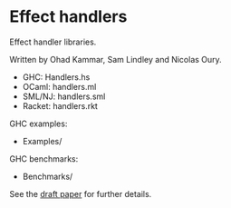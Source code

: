 Effect handlers
===============

Effect handler libraries.

Written by Ohad Kammar, Sam Lindley and Nicolas Oury.

  * GHC:    Handlers.hs
  * OCaml:  handlers.ml
  * SML/NJ: handlers.sml
  * Racket: handlers.rkt

GHC examples:

  * Examples/

GHC benchmarks:

  * Benchmarks/

See the
[draft paper](http://homepages.inf.ed.ac.uk/slindley/papers/handlers-draft-march2013.pdf)
for further details.
